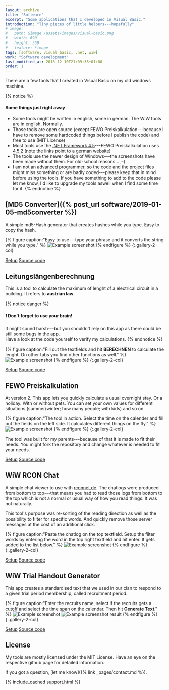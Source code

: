 ```yaml
---
layout: archive
title: "Software"
excerpt: "Some applications that I developed in Visual Basic."
introduction: "Tiny pieces of little helpers---hopefully"
# image: 
#   path: &image /assets/images/visual-basic.png
#   width: 690
#   height: 359
#   feature: *image
tags: [software, visual basic, .net, wiw]
work: "Software development"
last_modified_at: 2018-12-10T21:09:35+01:00
order: 1
---
```


There are a few tools that I created in Visual Basic on my old windows machine.

{% notice %}
#### Some things just right away

- Some tools might be written in english, some in german. The WiW tools are in english. Normally.
- Those tools are open source (except FEWO Preiskalkulation---because I have to remove some hardcoded things before I publish the code) and free to use (MIT License)
- Most tools use the [.NET Framework 4.5](https://www.microsoft.com/de-at/download/details.aspx?id=30653)---FEWO Preiskalkulation uses [4.5.2](https://www.microsoft.com/de-at/download/details.aspx?id=42643) (note the links point to a german website)
- The tools use the newer design of Windows---the screenshots have been made without them. For old-school reasons... ;-)
- I am not an advanced programmer, so the code and the project files might miss something or are badly coded---please keep that in mind before using the tools. If you have something to add to the code please let me know, I'd like to upgrade my tools aswell when I find some time for it.
{% endnotice %}

## [MD5 Converter]({% post_url software/2019-01-05-md5converter %})

A simple md5-Hash generator that creates hashes while you type. Easy to copy the hash.

{% figure caption:"Easy to use---type your phrase and it converts the string while you type." %}
  ![Example screenshot](/assets/images/md5convert.jpg)
{% endfigure %}
{:.gallery-2-col}

<p markdown="0">
  <a href="https://tools.dore.pw/MD5-Convert/setup.exe" onclick="ga('send', 'event', 'Setup', 'md5Convert', '{{ page.url }}');" class="btn">Setup</a>
  <a href="https://github.com/freefallcid/md5Convert" onclick="ga('send', 'event', 'Source code', 'md5Convert', '{{ page.url }}');" class="btn">Source code</a>
</p>

## Leitungslängenberechnung

This is a tool to calculate the maximum of lenght of a electrical circuit in a building. It refers to **austrian law**.

{% notice danger %}
#### :exclamation: Don't forget to use your brain!

It might sound harsh---but you shouldn't rely on this app as there could be still some bugs in the app.  
Have a look at the code yourself to verify my calculations.
{% endnotice %}

{% figure caption:"Fill out the textfields and hit **BERECHNEN** to calculate the lenght. On other tabs you find other functions as well." %}
  ![Example screenshot](/assets/images/leitungslaengenberechnung.jpg)
{% endfigure %}
{:.gallery-2-col}

<p markdown="0">
  <a href="https://tools.dore.pw/Leitungslaengenberechnung/setup.exe" onclick="ga('send', 'event', 'Setup', 'Leitungslängenberechnung', '{{ page.url }}');" class="btn">Setup</a>
  <a href="https://github.com/freefallcid/leitungslaengenberechnung" onclick="ga('send', 'event', 'Source code', 'Leitungslängenberechnung', '{{ page.url }}');" class="btn">Source code</a>
</p>

## FEWO Preiskalkulation

At version 2. This app lets you quickly calculate a usual overnight stay. Or a holiday. With or without pets. You can set your own values for different situations (summer/winter; how many people; with kids) and so on.

{% figure caption:"The tool in action. Select the time on the calender and fill out the fields on the left side. It calculates different things on the fly." %}
  ![Example screenshot](/assets/images/fewo-preis.jpg)
{% endfigure %}
{:.gallery-2-col}

The tool was built for my parents---because of that it is made to fit their needs. You might fork the repository and change whatever is needed to fit your needs.

<p markdown="0">
  <a href="https://tools.dore.pw/Fewo-Preis/setup.exe" onclick="ga('send', 'event', 'Setup', 'FEWO Preiskalkulation', '{{ page.url }}');" class="btn">Setup</a>
  <a href="https://github.com/freefallcid/Preiskalkulation-2" onclick="ga('send', 'event', 'Source code', 'FEWO Preiskalkulation', '{{ page.url }}');" class="btn">Source code</a>
</p>

## WiW RCON Chat

A simple chat viewer to use with [rconnet.de](http://rconnet.de). The chatlogs were produced from bottom to top---that means you had to read those logs from bottom to the top which is not a normal or usual way of how you read things. It was not naturally.

This tool's purpose was re-sorting of the reading direction as well as the possibility to filter for specific words. And quickly remove those server messages at the cost of an additional click.

{% figure caption:"Paste the chatlog on the top textfield. Setup the filter words by entering the word in the top right textfield and hit enter. It gets added to the list below." %}
  ![Example screenshot](/assets/images/wiw-rcon-chat.jpg)
{% endfigure %}
{:.gallery-2-col}

<p markdown="0">
  <a href="https://tools.dore.pw/WiW-RCON-Chat/setup.exe" onclick="ga('send', 'event', 'Setup', 'WiW RCON Chat', '{{ page.url }}');" class="btn">Setup</a>
  <a href="https://github.com/freefallcid/wiw-rcon-chat" onclick="ga('send', 'event', 'Source code', 'WiW RCON Chat', '{{ page.url }}');" class="btn">Source code</a>
</p>

## WiW Trial Handout Generator

This app creates a standardised text that we used in our clan to respond to a given trial period membership, called recruitment period.

{% figure caption:"Enter the recruits name, select if the recruits gets a cutoff and select the time span on the calendar. Then hit **Generate Text**." %}
  ![Example screenshot](/assets/images/wiw-trial-handout.jpg)
  ![Example screenshot result](/assets/images/wiw-trial-handout-2.jpg)
{% endfigure %}
{:.gallery-2-col}

<p markdown="0">
  <a href="https://tools.dore.pw/WiW-Trial-Handout-Generator/setup.exe" onclick="ga('send', 'event', 'Setup', 'WiW Handout Generator', '{{ page.url }}');" class="btn">Setup</a>
  <a href="https://github.com/freefallcid/wiw-trial-handout" onclick="ga('send', 'event', 'Source code', 'WiW Handout Generator', '{{ page.url }}');" class="btn">Source code</a>
</p>

## License

My tools are mostly licensed under the MIT License. Have an eye on the respective github page for detailed information.

If you got a question, [let me know]({% link _pages/contact.md %}).

{% include_cached support.html %}
